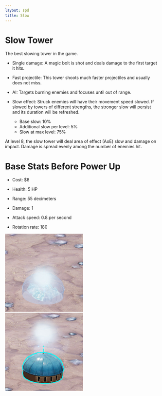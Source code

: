 ```yaml
---
layout: spd
title: Slow
---
```


# Slow Tower

The best slowing tower in the game.

* Single damage: A magic bolt is shot and deals damage to the first target it hits.

* Fast projectile: This tower shoots much faster projectiles and usually does not miss.

* AI: Targets burning enemies and focuses until out of range.

* Slow effect: Struck enemies will have their movement speed slowed. If slowed by towers of different strengths, the stronger slow will persist and its duration will be refreshed.
  * Base slow: 10%
  * Additional slow per level: 5%
  * Slow at max level: 75%

At level 8, the slow tower will deal area of effect (AoE) slow and damage on impact. Damage is spread evenly among the number of enemies hit.

# Base Stats Before Power Up

* Cost: $8

* Health: 5 HP

* Range: 55 decimeters

* Damage: 1

* Attack speed: 0.8 per second

* Rotation rate: 180

<img src="/assets/images/spd/tower-slow-unbuilt.jpg" width="256" height="256">
<img src="/assets/images/spd/tower-slow.jpg" width="256" height="256">
